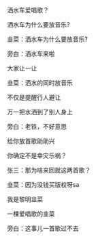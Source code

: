 洒水车爱唱歌？

洒水车为什么要放音乐?



韭菜：洒水车为什么要放音乐?

旁白：洒水车来啦

大家让一让

韭菜：洒水的同时放音乐

不仅是提醒行人避让

万一把水洒到了别人身上

旁白：老铁，不好意思

给你放首歌助助兴

你确定不是幸灾乐祸？

张三：那为啥来回就这两首歌？

韭菜：因为没钱买版权呀sa

我是黎明韭菜

一棵爱唱歌的韭菜

旁白：这事儿一首歌过不去


